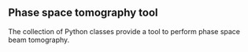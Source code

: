 ## Phase space tomography tool 

The collection of Python classes provide a tool to perform phase space beam tomography. 
